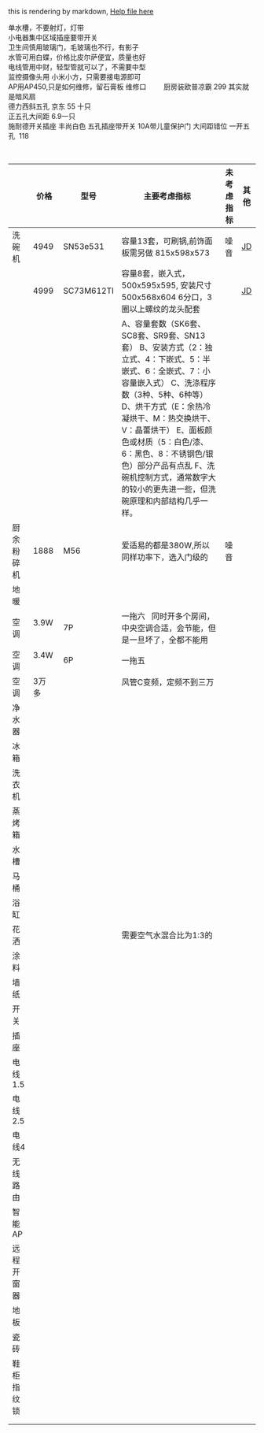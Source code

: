 this is rendering by markdown, [Help file here](https://guides.github.com/features/mastering-markdown/)

单水槽，不要射灯，灯带    	
小电器集中区域插座要带开关    	
卫生间慎用玻璃门，毛玻璃也不行，有影子     	
水管可用白蝶，价格比皮尔萨便宜，质量也好           	
电线管用中财，轻型管就可以了，不需要中型             	
监控摄像头用 小米小方，只需要接电源即可            	 
AP用AP450,只是如何维修，留石膏板 维修口           	           
厨房装欧普凉霸 299 其实就是暗风扇       	
德力西斜五孔 京东 55 十只           	
正五孔大间距 6.9一只                	
施耐德开关插座 丰尚白色 五孔插座带开关 10A带儿童保护门 大间距错位 一开五孔  118     	
  
              

|         | 价格 |型号 | 主要考虑指标   |未考虑指标| 其他|  
| ------------- |---------------|-------------|-------------|-------------|-------------|   
| 洗碗机 | 4949 | SN53e531 | 容量13套，可刷锅,前饰面板需另做 815x598x573|噪音|[JD](https://item.jd.com/1240143.html)| 
|  |  4999 | SC73M612TI | 容量8套，嵌入式，500x595x595, 安装尺寸500x568x604 6分口，3圈以上螺纹的龙头配套||[JD](https://item.jd.com/4421135.html?dist=jd#crumb-wrap)|   
||||A、容量套数（SK6套、SC8套、SR9套、SN13套） B、安装方式（2：独立式、4：下嵌式、5：半嵌式、6：全嵌式、7：小容量嵌入式） C、洗涤程序数（3种、5种、6种等） D、烘干方式（E：余热冷凝烘干、M：热交换烘干、V：晶蕾烘干） E、面板颜色或材质（5：白色/漆、6：黑色、8：不锈钢色/银色）部分产品有点乱 F、洗碗机控制方式，通常数字大的较小的更先进一些，但洗碗原理和内部结构几乎一样。|||   
| 厨余粉碎机 |1888 | M56   | 爱适易的都是380W,所以同样功率下，选入门级的 |噪音||  
| 地暖 |      | |    ||||||||   
| 空调 | 3.9W     | 7P|一拖六    同时开多个房间，中央空调合适，会节能，但是一旦坏了，全都不能用||||||||
| 空调 | 3.4W     | 6P|一拖五    ||||||||
| 空调 | 3万多     | |风管C变频，定频不到三万    ||||||||
| 净水器 |      | |    ||||||||
| 冰箱 |      | |    ||||||||
| 洗衣机 |      | |    ||||||||
| 蒸烤箱 |      | |    ||||||||
| 水槽 |      | |    ||||||||
| 马桶 |      | |    ||||||||
| 浴缸 |      | |    ||||||||
| 花洒 |      | |需要空气水混合比为1:3的    ||||||||
| 涂料 |      | |    ||||||||
| 墙纸 |      | |    ||||||||
| 开关 |      | |    ||||||||
| 插座 |      | |    ||||||||
| 电线1.5 |      | |    ||||||||
| 电线2.5 |      | |    ||||||||
| 电线4 |      | |    ||||||||
| 无线路由 |      | |    ||||||||
| 智能AP |      | |    ||||||||
| 远程开窗器 |      | |    ||||||||
| 地板 |      | |    ||||||||
| 瓷砖 |      | |    ||||||||
| 鞋柜指纹锁 |      | |    ||||||||
|  |      | |    ||||||||
|  |      | |    ||||||||

